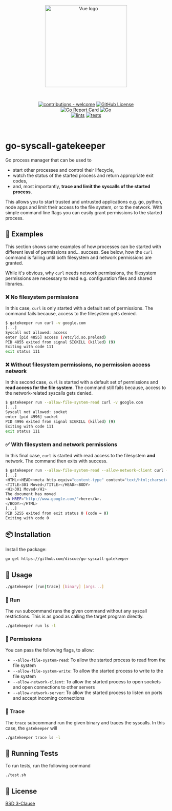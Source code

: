 
<p align="center"><a href="https://www.discue.io/" target="_blank" rel="noopener noreferrer"><img width="256" src="https://www.discue.io/icons-fire-no-badge-square/web/icon-192.png" alt="Vue logo"></a></p>

<br/>
<div align="center">

[![contributions - welcome](https://img.shields.io/badge/contributions-welcome-blue/green)](/CONTRIBUTING.md "Go to contributions doc")
[![GitHub License](https://img.shields.io/github/license/discue/go-syscall-gatekeeper.svg)](https://github.com/discue/go-syscall-gatekeeper-cli/blob/master/LICENSE)
<br/>
[![Go Report Card](https://goreportcard.com/badge/github.com/discue/go-syscall-gatekeeper)](https://goreportcard.com/report/github.com/discue/go-syscall-gatekeeper)
[![Go](https://img.shields.io/github/go-mod/go-version/discue/go-syscall-gatekeeper-cli
)](https://github.com/discue/go-syscall-gatekeeper-cli/blob/main/go.mod)
<br/>
[![lints](https://github.com/discue/go-syscall-gatekeeper-cli/actions/workflows/lints.yml/badge.svg)](https://github.com/discue/go-syscall-gatekeeper-cli/actions/workflows/lints.yml)
[![tests](https://github.com/discue/go-syscall-gatekeeper-cli/actions/workflows/tests.yml/badge.svg)](https://github.com/discue/go-syscall-gatekeeper-cli/actions/workflows/tests.yml)
</div>

<br/>

# go-syscall-gatekeeper
Go process manager that can be used to 
- start other processes and control their lifecycle,
- watch the status of the started process and return appropriate exit codes,
- and, most importantly, **trace and limit the syscalls of the started process**. 

This allows you to start trusted and untrusted applications e.g. go, python, node apps and limit their access to the file system, or to the network. With simple command line flags you can easily grant permissions to the started process.

## 🤝 Examples
This section shows some examples of how processes can be started with different level of permissions and... success. See below, how the `curl` command is failing until both filesystem and network permissions are granted.

While it's obvious, why `curl` needs network permissions, the filesystem permissions are necessary to read e.g. configuration files and shared libraries.

### ❌ No filesystem permissions
In this case, `curl` is only started with a default set of permissions. The command fails because, access to the filesystem gets denied.
```bash
$ gatekeeper run curl -v google.com
[...]
Syscall not allowed: access
enter [pid 4855] access (/etc/ld.so.preload)
PID 4855 exited from signal SIGKILL (killed) (9)
Exiting with code 111
exit status 111
```

### ❌ Without filesystem permissions, no permission access network
In this second case, `curl` is started with a default set of permissions and **read access for the file system**. The command still fails because, access to the network-related syscalls gets denied.
```bash
$ gatekeeper run --allow-file-system-read curl -v google.com
[...]
Syscall not allowed: socket
enter [pid 4996] socket
PID 4996 exited from signal SIGKILL (killed) (9)
Exiting with code 111
exit status 111
```

### ✅ With filesystem and network permissions
In this final case, `curl` is started with read access to the filesystem **and** network. The command then exits with success.
```bash
$ gatekeeper run --allow-file-system-read --allow-network-client curl -v google.com
[...]
<HTML><HEAD><meta http-equiv="content-type" content="text/html;charset=utf-8">
<TITLE>301 Moved</TITLE></HEAD><BODY>
<H1>301 Moved</H1>
The document has moved
<A HREF="http://www.google.com/">here</A>.
</BODY></HTML>
[...]
PID 5255 exited from exit status 0 (code = 0)
Exiting with code 0
```

## 📦 Installation
Install the package:

```bash
go get https://github.com/discue/go-syscall-gatekeeper
```

## 🔣 Usage
```bash
./gatekeeper [run|trace] [binary] [args...]
```
### 🚀 Run
The `run` subcommand runs the given command without any syscall restrictions. This is as good as calling the target program directly.

```bash
./gatekeeper run ls -l
```

### 🤺 Permissions
You can pass the following flags, to allow:
- `--allow-file-system-read`: To allow the started process to read from the file system
- `--allow-file-system-write`: To allow the started process to write to the file system
- `--allow-network-client`: To allow the started process to open sockets and open connections to other servers
- `--allow-network-server`: To allow the started process to listen on ports and accept incoming connections

### 🔎 Trace
The `trace` subcommand run the given binary and traces the syscalls. In this case, the `gatekeeper` will 

```bash
./gatekeeper trace ls -l
```

## 🧪 Running Tests
To run tests, run the following command

```bash
./test.sh
```

## 📄 License
[BSD 3-Clause](https://choosealicense.com/licenses/bsd-3-clause/)
